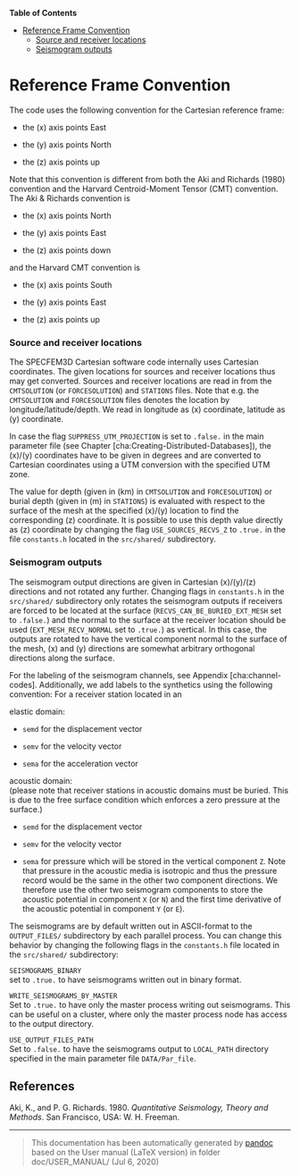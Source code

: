 **Table of Contents**

-   [Reference Frame Convention](#reference-frame-convention)
    -   [Source and receiver locations](#source-and-receiver-locations)
    -   [Seismogram outputs](#seismogram-outputs)

Reference Frame Convention
==========================

The code uses the following convention for the Cartesian reference frame:

-   the \(x\) axis points East

-   the \(y\) axis points North

-   the \(z\) axis points up

Note that this convention is different from both the Aki and Richards (1980) convention and the Harvard Centroid-Moment Tensor (CMT) convention. The Aki & Richards convention is

-   the \(x\) axis points North

-   the \(y\) axis points East

-   the \(z\) axis points down

and the Harvard CMT convention is

-   the \(x\) axis points South

-   the \(y\) axis points East

-   the \(z\) axis points up

### Source and receiver locations

The SPECFEM3D Cartesian software code internally uses Cartesian coordinates. The given locations for sources and receiver locations thus may get converted. Sources and receiver locations are read in from the `CMTSOLUTION` (or `FORCESOLUTION`) and `STATIONS` files. Note that e.g. the `CMTSOLUTION` and `FORCESOLUTION` files denotes the location by longitude/latitude/depth. We read in longitude as \(x\) coordinate, latitude as \(y\) coordinate.

In case the flag `SUPPRESS_UTM_PROJECTION` is set to `.false.` in the main parameter file (see Chapter [cha:Creating-Distributed-Databases]), the \(x\)/\(y\) coordinates have to be given in degrees and are converted to Cartesian coordinates using a UTM conversion with the specified UTM zone.

The value for depth (given in \(km\) in `CMTSOLUTION` and `FORCESOLUTION`) or burial depth (given in \(m\) in `STATIONS`) is evaluated with respect to the surface of the mesh at the specified \(x\)/\(y\) location to find the corresponding \(z\) coordinate. It is possible to use this depth value directly as \(z\) coordinate by changing the flag `USE_SOURCES_RECVS_Z` to `.true.` in the file `constants.h` located in the `src/shared/` subdirectory.

### Seismogram outputs

The seismogram output directions are given in Cartesian \(x\)/\(y\)/\(z\) directions and not rotated any further. Changing flags in `constants.h` in the `src/shared/` subdirectory only rotates the seismogram outputs if receivers are forced to be located at the surface (`RECVS_CAN_BE_BURIED_EXT_MESH` set to `.false.`) and the normal to the surface at the receiver location should be used (`EXT_MESH_RECV_NORMAL` set to `.true.`) as vertical. In this case, the outputs are rotated to have the vertical component normal to the surface of the mesh, \(x\) and \(y\) directions are somewhat arbitrary orthogonal directions along the surface.

For the labeling of the seismogram channels, see Appendix [cha:channel-codes]. Additionally, we add labels to the synthetics using the following convention: For a receiver station located in an

<span>elastic domain:</span>  
-   `semd` for the displacement vector

-   `semv` for the velocity vector

-   `sema` for the acceleration vector

<span>acoustic domain:</span>  
(please note that receiver stations in acoustic domains must be buried. This is due to the free surface condition which enforces a zero pressure at the surface.)

-   `semd` for the displacement vector

-   `semv` for the velocity vector

-   `sema` for pressure which will be stored in the vertical component `Z`. Note that pressure in the acoustic media is isotropic and thus the pressure record would be the same in the other two component directions. We therefore use the other two seismogram components to store the acoustic potential in component `X` (or `N`) and the first time derivative of the acoustic potential in component `Y` (or `E`).

The seismograms are by default written out in ASCII-format to the `OUTPUT_FILES/` subdirectory by each parallel process. You can change this behavior by changing the following flags in the `constants.h` file located in the `src/shared/` subdirectory:

<span>`SEISMOGRAMS_BINARY`</span>  
set to `.true.` to have seismograms written out in binary format.

<span>`WRITE_SEISMOGRAMS_BY_MASTER`</span>  
Set to `.true.` to have only the master process writing out seismograms. This can be useful on a cluster, where only the master process node has access to the output directory.

<span>`USE_OUTPUT_FILES_PATH`</span>  
Set to `.false.` to have the seismograms output to `LOCAL_PATH` directory specified in the main parameter file `DATA/Par_file`.

References
----------

Aki, K., and P. G. Richards. 1980. *Quantitative Seismology, Theory and Methods*. San Francisco, USA: W. H. Freeman.

-----
> This documentation has been automatically generated by [pandoc](http://www.pandoc.org)
> based on the User manual (LaTeX version) in folder doc/USER_MANUAL/
> (Jul  6, 2020)

